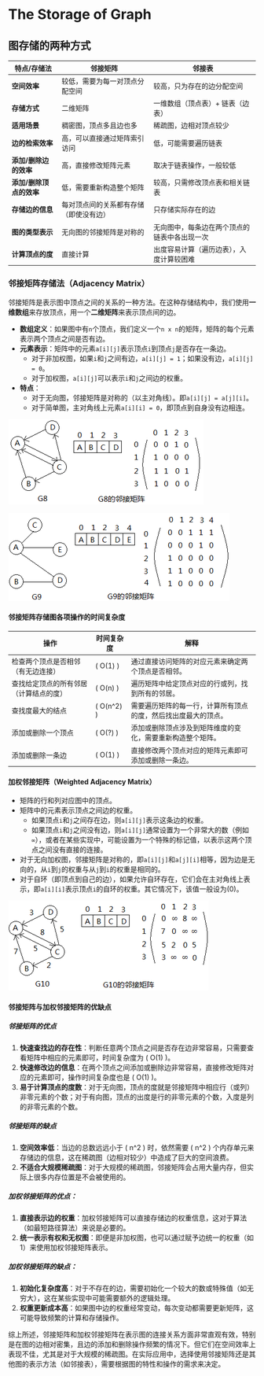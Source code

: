# The Storage of Graph

## 图存储的两种方式

| 特点/存储法          | 邻接矩阵                               | 邻接表                                      |
|---------------------|----------------------------------------|-------------------------------------------|
| **空间效率**         | 较低，需要为每一对顶点分配空间           | 较高，只为存在的边分配空间                   |
| **存储方式**         | 二维矩阵                               | 一维数组（顶点表）+ 链表（边表）              |
| **适用场景**         | 稠密图，顶点多且边也多                 | 稀疏图，边相对顶点较少                       |
| **边的检索效率**     | 高，可以直接通过矩阵索引访问           | 低，可能需要遍历链表                          |
| **添加/删除边的效率** | 高，直接修改矩阵元素                   | 取决于链表操作，一般较低                       |
| **添加/删除顶点的效率** | 低，需要重新构造整个矩阵               | 较高，只需修改顶点表和相关链表                |
| **存储边的信息**     | 每对顶点间的关系都有存储（即使没有边） | 只存储实际存在的边                            |
| **图的类型表示**     | 无向图的邻接矩阵是对称的               | 无向图中，每条边在两个顶点的链表中各出现一次   |
| **计算顶点的度**     | 直接计算                               | 出度容易计算（遍历边表），入度计算较困难       |

### 邻接矩阵存储法（Adjacency Matrix）

邻接矩阵是表示图中顶点之间的关系的一种方法。在这种存储结构中，我们使用**一维数组**来存放顶点，用一个**二维矩阵**来表示顶点间的边。

- **数组定义**：如果图中有`n`个顶点，我们定义一个`n x n`的矩阵，矩阵的每个元素表示两个顶点之间是否有边。
- **元素表示**：矩阵中的元素`a[i][j]`表示顶点`i`到顶点`j`是否存在一条边。
  - 对于非加权图，如果`i`和`j`之间有边，`a[i][j] = 1`；如果没有边，`a[i][j] = 0`。
  - 对于加权图，`a[i][j]`可以表示`i`和`j`之间边的权重。
- **特点**：
  - 对于无向图，邻接矩阵是对称的（以主对角线）。即`a[i][j] = a[j][i]`。
  - 对于简单图，主对角线上元素`a[i][i] = 0`，即顶点到自身没有边相连。

![Adjacency Matrix 1](images/Adjacency%20Matrix%201.png)

![Adjacency Matrix 2](images/Adjacency%20Matrix%202.png)

#### 邻接矩阵存储图各项操作的时间复杂度

| 操作                   | 时间复杂度    | 解释                                                         |
|------------------------|------------|--------------------------------------------------------------|
| 检查两个顶点是否相邻（有无边连接）          | \( O(1) \) | 通过直接访问矩阵的对应元素来确定两个顶点是否相邻。                    |
| 查找给定顶点的所有邻居（计算结点的度）        | \( O(n) \) | 遍历矩阵中给定顶点对应的行或列，找到所有的邻居。                         |
| 查找度最大的结点            | \( O(n^2) \) | 需要遍历矩阵的每一行，计算所有顶点的度，然后找出度最大的顶点。              |
| 添加或删除一个顶点          | \( O(?) \) | 添加或删除顶点涉及到矩阵维度的变化，需要重新构造整个矩阵。                   |
| 添加或删除一条边            | \( O(1) \) | 直接修改两个顶点对应的矩阵元素即可添加或删除一条边。                        |

#### 加权邻接矩阵（Weighted Adjacency Matrix）

- 矩阵的行和列对应图中的顶点。
- 矩阵中的元素表示顶点之间边的权重。
  - 如果顶点`i`和`j`之间存在边，则`a[i][j]`表示这条边的权重。
  - 如果顶点`i`和`j`之间没有边，则`a[i][j]`通常设置为一个非常大的数（例如`∞`），或者在某些实现中，可能设置为一个特殊的标记值，以表示这两个顶点之间没有直接的连接。
- 对于无向加权图，邻接矩阵是对称的，即`a[i][j]`和`a[j][i]`相等，因为边是无向的，从`i`到`j`的权重与从`j`到`i`的权重是相同的。
- 对于自环（即顶点到自己的边），如果允许自环存在，它们会在主对角线上表示，即`a[i][i]`表示顶点`i`的自环的权重。其它情况下，该值一般设为\(0\)。

![Weighted Adjacency Matrix](images/Weighted%20Adjacency%20Matrix.png)

#### 邻接矩阵与加权邻接矩阵的优缺点

##### 邻接矩阵的优点

1. **快速查找边的存在性**：判断任意两个顶点之间是否存在边非常容易，只需要查看矩阵中相应的元素即可，时间复杂度为 \( O(1) \)。
2. **快速修改边的信息**：在两个顶点之间添加或删除边非常容易，直接修改矩阵对应的元素即可，操作时间复杂度也是 \( O(1) \)。
3. **易于计算顶点的度数**：对于无向图，顶点的度就是邻接矩阵中相应行（或列）非零元素的个数；对于有向图，顶点的出度是行的非零元素的个数，入度是列的非零元素的个数。

##### 邻接矩阵的缺点

1. **空间效率低**：当边的总数远远小于 \( n^2 \) 时，依然需要 \( n^2 \) 个内存单元来存储边的信息，这在稀疏图（边相对较少）中造成了巨大的空间浪费。
2. **不适合大规模稀疏图**：对于大规模的稀疏图，邻接矩阵会占用大量内存，但实际上很多内存位置是不会被使用的。

##### 加权邻接矩阵的优点：

1. **直接表示边的权重**：加权邻接矩阵可以直接存储边的权重信息，这对于算法（如最短路径算法）来说是必要的。
2. **统一表示有权和无权图**：即便是非加权图，也可以通过赋予边统一的权重（如1）来使用加权邻接矩阵表示。

##### 加权邻接矩阵的缺点：

1. **初始化复杂度高**：对于不存在的边，需要初始化一个较大的数或特殊值（如无穷大），这在某些实现中可能需要额外的逻辑处理。
2. **权重更新成本高**：如果图中边的权重经常变动，每次变动都需要更新矩阵，这可能导致频繁的计算和存储操作。

综上所述，邻接矩阵和加权邻接矩阵在表示图的连接关系方面非常直观有效，特别是在图的边相对密集，且边的添加和删除操作频繁的情况下。但它们在空间效率上表现不佳，尤其是对于大规模的稀疏图。在实际应用中，选择使用邻接矩阵还是其他图的表示方法（如邻接表），需要根据图的特性和操作的需求来决定。